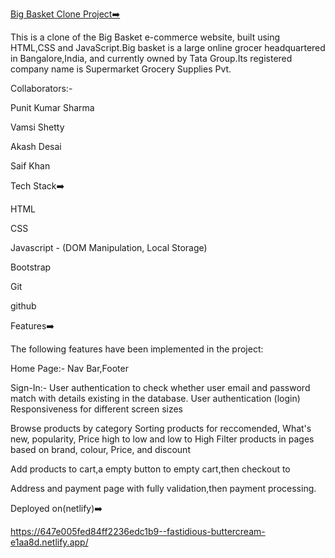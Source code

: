 <u>Big Basket Clone Project➡️</u>

This is a clone of the Big Basket e-commerce website, built using HTML,CSS and JavaScript.Big basket is a large online grocer headquartered in Bangalore,India, and currently owned by Tata Group.Its registered company name is Supermarket Grocery Supplies Pvt.

Collaborators:-

Punit Kumar Sharma

Vamsi Shetty

Akash Desai

Saif Khan

Tech Stack➡️

HTML

CSS

Javascript - (DOM Manipulation, Local Storage)

Bootstrap

Git

github

Features➡️

The following features have been implemented in the project:

Home Page:- Nav Bar,Footer

Sign-In:- User authentication to check whether user email and password match with details existing in the database.
User authentication (login)
Responsiveness for different screen sizes

Browse products by category
Sorting products for reccomended, What's new, popularity, Price high to low and low to High
Filter products in pages based on brand, colour, Price, and discount

Add products to cart,a empty button to empty cart,then checkout to

Address and payment page with fully validation,then
payment processing.

Deployed on(netlify)➡️

https://647e005fed84ff2236edc1b9--fastidious-buttercream-e1aa8d.netlify.app/
